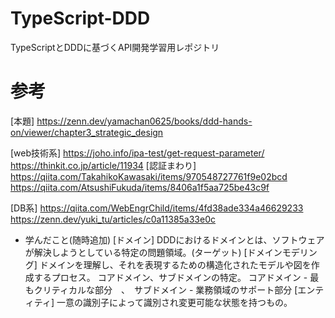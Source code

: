# TypeScript-DDD
TypeScriptとDDDに基づくAPI開発学習用レポジトリ

# 参考
[本題]
https://zenn.dev/yamachan0625/books/ddd-hands-on/viewer/chapter3_strategic_design

[web技術系]
https://joho.info/ipa-test/get-request-parameter/
https://thinkit.co.jp/article/11934
[認証まわり]
https://qiita.com/TakahikoKawasaki/items/970548727761f9e02bcd
https://qiita.com/AtsushiFukuda/items/8406a1f5aa725be43c9f

[DB系]
https://qiita.com/WebEngrChild/items/4fd38ade334a46629233
https://zenn.dev/yuki_tu/articles/c0a11385a33e0c

- 学んだこと(随時追加)
[ドメイン]
DDDにおけるドメインとは、ソフトウェアが解決しようとしている特定の問題領域。(ターゲット)
[ドメインモデリング]
ドメインを理解し、それを表現するための構造化されたモデルや図を作成するプロセス。
コアドメイン、サブドメインの特定。
コアドメイン - 最もクリティカルな部分　、　サブドメイン - 業務領域のサポート部分
[エンティティ]
一意の識別子によって識別され変更可能な状態を持つもの。